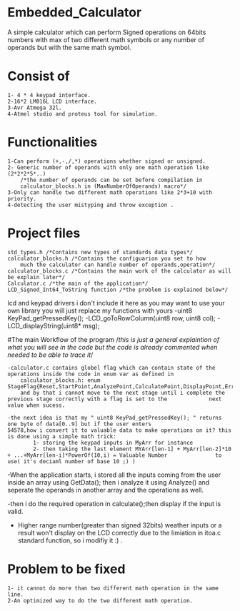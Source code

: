 # Embedded_Calculator
A simple calculator which can perform Signed operations on 64bits numbers with max of two different math symbols or any number of operands but with the same math symbol.

# Consist of
	1- 4 * 4 keypad interface.
	2-16*2 LM016L LCD interface.
	3-Avr Atmega 32l.
	4-Atmel studio and proteus tool for simulation.

# Functionalities
	1-Can perform (+,-,/,*) operations whether signed or unsigned.
	2- Generic number of operands with only one math operation like (2*2*2*5*..)
  		/*the number of operands can be set before compilation in 
  		calculator_blocks.h in (MaxNumberOfOperands) macro*/
	3-Only can handle two different math operations like 2*3+10 with priority.
	4-detecting the user mistyping and throw exception .

# Project files
	std_types.h /*Contains new types of standards data types*/
	calculator_blocks.h /*Contains the configuarion you set to how 
		much the calculator can handle number of operands,operation*/
	calculator_blocks.c /*Contains the main work of the calculator as will be explain later*/
	Calculator.c /*the main of the application*/
	LCD_Signed_Int64_ToString function /*the problem is explained below*/

lcd and keypad drivers i don't include it here as you may want to use your own library
you will just replace my functions with yours
  	-uint8 KeyPad_getPressedKey();
  	-LCD_goToRowColumn(uint8 row, uint8 col);
	-LCD_displayString(uint8* msg);
	
#The main Workflow of the program
	/*this is just a general explaintion of what you will see in the code
		but the code is already commented when needed to be able to trace it*/

	-calculator.c contains globel flag which can contain state of the operations inside the code in enum var as defined in
  		calculator_blocks.h: enum StageFlag{Reset,StartPoint,AnalyzePoint,CalculatePoint,DisplayPoint,ErrorPoint};
  		and by that i cannot move to the next stage until i complete the previous stage correctly with a flag is set to the 			next value when sucess. 
  
	-the next idea is that my " uint8 KeyPad_getPressedKey(); " returns one byte of data[0..9] but if the user enters 					54578,how i convert it to valuable data to make operations on it? this is done using a simple math trick:
    		1- storing the keypad inputs in MyArr for instance
    		2- then taking the last element MYArr[len-1] + MyArr[len-2]*10 + ...+MyArr[len-i]*PowerOf(10,i) = Valuable Number 				to use( it's deciaml number of base 10 ;) )
    
-When the application starts, i stored all the inputs coming from the user inside an array using GetData(); then i analyze it using Analyze() and seperate the operands in another array and the operations as well.

-then i do the required operation in calculate();then display if the input is valid.

- Higher range number(greater than signed 32bits) weather inputs or a result won't display on the LCD correctly due to the limiation in itoa.c standard function, so i modifiy it :) .

# Problem to be fixed
    1- it cannot do more than two different math operation in the same line.
    2-An optimized way to do the two different math operation.
    
    
    
    
    
